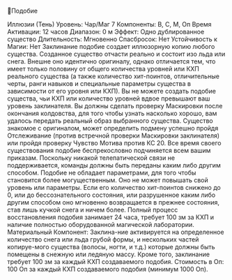 
Подобие

Иллюзии (Тень)
Уровень: Чар/Маг 7
Компоненты: В, С, М, Оп
Время Активации: 12 часов
Диапазон: 0 м
Эффект: Одно дублированное существо
Длительность: Мгновенно
Спасбросок: Нет
Устойчивость к Магии: Нет
Заклинание подобие создает иллюзорную копию любого существа. Созданное существо отчасти реально и
состоит изо льда или снега. Внешне
оно идентично оригиналу, однако отличается тем, что имеет только половину от общего количества уровней или
КХП реального существа (а также количество хит-поинтов, отличительные
черты, ранги навыков и специальные
параметры существа в зависимости от
его уровня или КХП). Вы не можете
создать подобие существа, чьи КХП или
количество уровней вдвое превышают
ваш уровень заклинателя. Вы должны
сделать проверку Маскировки после
окончания колдовства, для того чтобы
узнать насколько хорошо, вам удалось
передать реальный образ выбранного
существа. Существо знакомое с оригиналом, может определить подмену
успешно пройдя Отслеживание (против
встречной проверки Маскировки заклинателя) или пройдя проверку Чувство
Мотива против КС 20.
Все время своего существования подобие беспрекословно подчиняется всем
вашим приказам. Поскольку никакой телепатической связи не поддерживается,
команды должны быть переданы каким
либо другим способом. Подобие не обладает параметрами, для того чтобы становится более могущественным. Оно не
может повышать свой уровень или параметры. Если его количество хит-поинтов
снижено до 0, или до бессознательного
состояния, или разрушенное каким либо
другим способом оно мгновенно возвращается в прежнее состояния, став лишь
кучкой снега и ничем более. Полный
процесс восстановления подобия занимает 24 часа, требует 100 зм за КХП и
наличие полностью оборудованной магической лаборатории.
Материальный Компонент: Заклина-ние активируется на определенное
количество снега или льда грубой формы, и нескольких частей копируе-мого
существа (волосы, ногти, и т.д.) которые должны быть помещены в снежную или ледяную массу. Кроме того,
заклинание требует 100 зм за каждый
КХП создаваемого подобия.
Стоимость в Оп: 100 Оп за каждый
КХП создаваемого подобия (минимум
1000 Оп).
